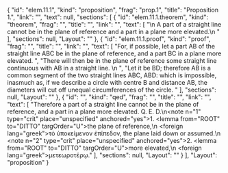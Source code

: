 {
  "id": "elem.11.1",
  "kind": "proposition",
  "frag": "prop.1",
  "title": "Proposition 1.",
  "link": "",
  "text": null,
  "sections": [
    {
      "id": "elem.11.1.theorem",
      "kind": "theorem",
      "frag": "",
      "title": "",
      "link": "",
      "text": [
        "\n       A part of a straight line cannot be in the plane of reference and a part in a plane more elevated.\n      "
      ],
      "sections": null,
      "Layout": ""
    },
    {
      "id": "elem.11.1.proof",
      "kind": "proof",
      "frag": "",
      "title": "",
      "link": "",
      "text": [
        "For, if possible, let a part AB of the straight line ABC be in the plane of reference, and a part BC in a plane more elevated. ",
        "There will then be in the plane of reference some straight line continuous with AB in a straight line. \n      ",
        "Let it be BD; therefore AB is a common segment of the two straight lines ABC, ABD: which is impossible, inasmuch as, if we describe a circle with centre B and distance AB, the diameters will cut off unequal circumferences of the circle. "
      ],
      "sections": null,
      "Layout": ""
    },
    {
      "id": "",
      "kind": "qed",
      "frag": "",
      "title": "",
      "link": "",
      "text": [
        "Therefore a part of a straight line cannot be in the plane of reference, and a part in a plane more elevated. Q. E. D.\n<note n=\"1\" type=\"crit\" place=\"unspecified\" anchored=\"yes\">1. <lemma from=\"ROOT\" to=\"DITTO\" targOrder=\"U\">the plane of reference,</lemma>\n        <foreign lang=\"greek\">τὸ ὑποκείμενον ἐπίπεδον</foreign>, the plane laid down or assumed.</note>\n       <note n=\"2\" type=\"crit\" place=\"unspecified\" anchored=\"yes\">2. <lemma from=\"ROOT\" to=\"DITTO\" targOrder=\"U\">more elevated,</lemma>\n        <foreign lang=\"greek\">μετεωροτέρῳ</foreign>.</note>"
      ],
      "sections": null,
      "Layout": ""
    }
  ],
  "Layout": "proposition"
}
